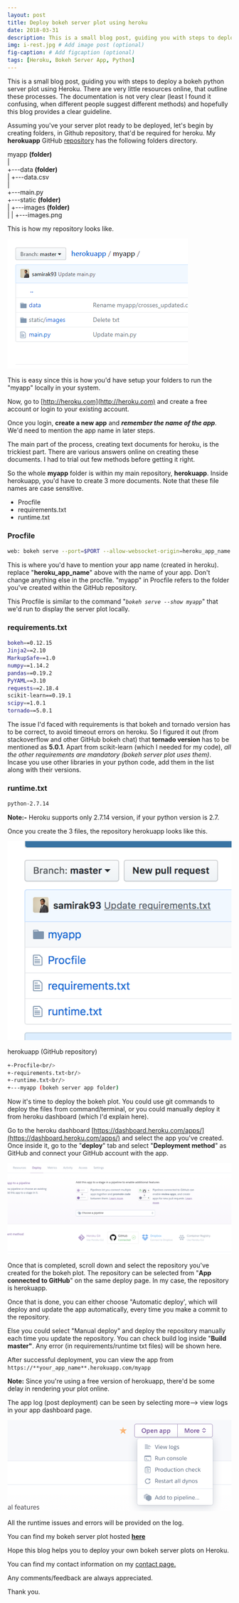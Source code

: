 ```yaml
---
layout: post
title: Deploy bokeh server plot using heroku
date: 2018-03-31
description: This is a small blog post, guiding you with steps to deploy a bokeh python server plot using Heroku.
img: i-rest.jpg # Add image post (optional)
fig-caption: # Add figcaption (optional)
tags: [Heroku, Bokeh Server App, Python]
---
```


This is a small blog post, guiding you with steps to deploy a bokeh python server plot using Heroku. There are very little resources online, that outline these processes. The documentation is not very clear (least I found it confusing, when different people suggest different methods) and hopefully this blog provides a clear guideline.

Assuming you've your server plot ready to be deployed, let's begin by creating folders, in Github repository, that'd be required for heroku. My **herokuapp** GitHub [repository](https://github.com/samirak93/herokuapp) has the following folders directory.

myapp **(folder)**<br/>
   |<br/>
   +---data **(folder)**<br/>
   |    +---data.csv<br/>
   |<br/>
   +---main.py<br/>
   +---static **(folder)**<br/>
   |    +---images **(folder)**<br/>
   |    |    +---images.png<br/>

This is how my repository looks like.

![alt text](https://raw.githubusercontent.com/samirak93/blog/master/assets/img/blog_images/images/blog1/repo.PNG)

This is easy since this is how you'd have setup your folders to run the "myapp" locally in your system.

Now, go to [http://heroku.com](http://heroku.com) and create a free account or login to your existing account. 

Once you login, **create a new app** and ***remember the name of the app***. We'd need to mention the app name in later steps. 


The main part of the process, creating text documents for heroku, is the trickiest part. There are various answers online on creating these documents. I had to trial out few methods before getting it right. 

So the whole **myapp** folder is within my main repository, **herokuapp**. Inside herokuapp, you'd have to create 3 more documents. Note that these file names are case sensitive.

- Procfile
- requirements.txt
- runtime.txt
  
### Procfile

```sh
web: bokeh serve --port=$PORT --allow-websocket-origin=heroku_app_name.herokuapp.com --address=0.0.0.0 --use-xheaders myapp
```

This is where you'd have to mention your app name (created in heroku).  replace "**heroku_app_name**" above with the name of your app. Don't change anything else in the procfile. "myapp" in Procfile refers to the folder you've created within the GitHub repository.

This Procfile is similar to the command "*`bokeh serve --show myapp`*" that we'd run to display the server plot locally.

### requirements.txt

```sh
bokeh==0.12.15
Jinja2==2.10
MarkupSafe==1.0
numpy==1.14.2
pandas==0.19.2
PyYAML==3.10
requests==2.18.4
scikit-learn==0.19.1
scipy==1.0.1
tornado==5.0.1
```

The issue I'd faced with requirements is that bokeh and tornado version has to be correct, to avoid timeout errors on heroku. So I figured it out (from stackoverflow and other GitHub bokeh chat) that **tornado version** has to be mentioned as **5.0.1**. Apart from scikit-learn (which I needed for my code), *all the other requirements are mandatory (bokeh server plot uses them)*. Incase you use other libraries in your python code, add them in the list along with their versions.  

### runtime.txt

```sh
python-2.7.14
```

**Note:-** Heroku supports only 2.7.14 version, if your python version is 2.7.

Once you create the 3 files, the repository herokuapp looks like this.

![herokuapp repository](https://raw.githubusercontent.com/samirak93/blog/master/assets/img/blog_images/images/blog1/herokuapp.png)

herokuapp (GitHub repository)<br/>

```sh
+-Procfile<br/>
+-requirements.txt<br/>
+-runtime.txt<br/>
+---myapp (bokeh server app folder)
```

Now it's time to deploy the bokeh plot. You could use git commands to deploy the files from command/terminal, or you could manually deploy it from heroku dashboard (which I'd explain here).

Go to the heroku dashboard [https://dashboard.heroku.com/apps/](https://dashboard.heroku.com/apps/) and select the app you've created. Once inside it, go to the "**deploy**" tab and select "**Deployment method**" as GitHub and connect your GitHub account with the app.

![GitHub Connect](https://raw.githubusercontent.com/samirak93/blog/master/assets/img/blog_images/images/blog1/connect_github.png)

Once that is completed, scroll down and select the repository you've created for the bokeh plot. The repository can be selected from "**App connected to GitHub**" on the same deploy page. In my case, the repository is herokuapp.

Once that is done, you can either choose "Automatic deploy', which will deploy and update the app automatically, every time you make a commit to the repository.

Else you could select "Manual deploy" and deploy the repository manually each time you update the repository.
You can check build log inside "**Build **master**"**. Any error (in requirements/runtime txt files) will be shown here.

After successful deployment, you can view the app from  `https://**your_app_name**.herokuapp.com/myapp`

**Note:** Since you're using a free version of herokuapp, there'd be some delay in rendering your plot online.

The app log (post deployment) can be seen by selecting more--> view logs in your app dashboard page.

![app log](https://raw.githubusercontent.com/samirak93/blog/master/assets/img/blog_images/images/blog1/app_log.png)

All the runtime issues and errors will be provided on the log.

You can find my bokeh server plot hosted [**here**](https://cross-locations.herokuapp.com/myapp)

Hope this blog helps you to deploy your own bokeh server plots on Heroku.

You can find my contact information on my <a href="https://samirak93.github.io/analytics/pages/contact.html">contact page.</a>

Any comments/feedback are always appreciated.

Thank you.
